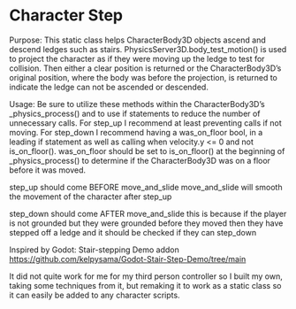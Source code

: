 # Character Step
Purpose:
This static class helps CharacterBody3D objects ascend and descend ledges such as stairs.
PhysicsServer3D.body_test_motion() is used to project the character as if they were 
moving up the ledge to test for collision. Then either a clear position is returned 
or the CharacterBody3D’s original position, where the body was before the projection, 
is returned to indicate the ledge can not be ascended or descended.

Usage:
Be sure to utilize these methods within the CharacterBody3D’s _physics_process() 
and to use if statements to reduce the number of unnecessary calls. 
For step_up I recommend at least preventing calls if not moving.
For step_down I recommend having a was_on_floor bool, in a leading if statement as well 
as calling when velocity.y <= 0 and not is_on_floor(). 
was_on_floor should be set to is_on_floor() at the beginning of _physics_process() 
to determine if the CharacterBody3D was on a floor before it was moved.

step_up should come BEFORE move_and_slide
move_and_slide will smooth the movement of the character after step_up

step_down should come AFTER move_and_slide
this is because if the player is not grounded but they were grounded before they moved
then they have stepped off a ledge and it should be checked if they can step_down
 
 
Inspired by Godot: Stair-stepping Demo addon
https://github.com/kelpysama/Godot-Stair-Step-Demo/tree/main

It did not quite work for me for my third person controller so I built my own, 
taking some techniques from it, but remaking it to work as a static class so it can 
easily be added to any character scripts.
